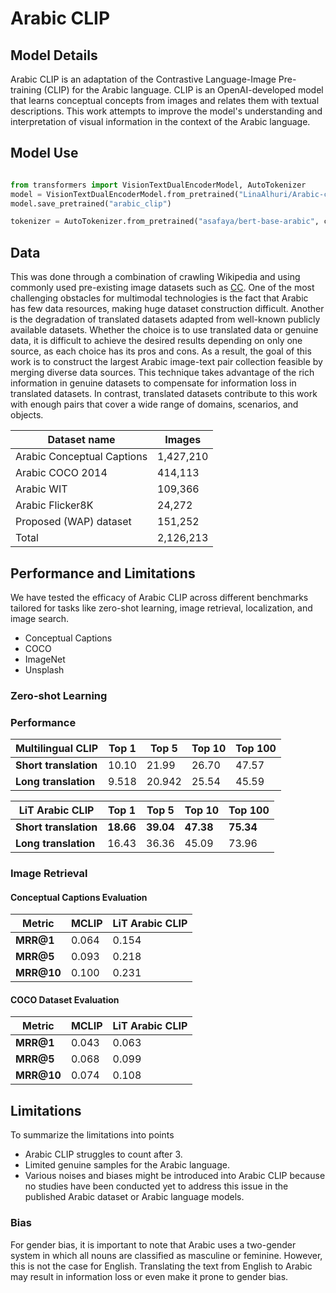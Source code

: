 # Arabic CLIP

## Model Details

Arabic CLIP is an adaptation of the Contrastive Language-Image Pre-training (CLIP) for the Arabic language. CLIP is an OpenAI-developed model that learns conceptual concepts from images and relates them with textual descriptions. This work attempts to improve the model's understanding and interpretation of visual information in the context of the Arabic language.


## Model Use


```python

from transformers import VisionTextDualEncoderModel, AutoTokenizer
model = VisionTextDualEncoderModel.from_pretrained("LinaAlhuri/Arabic-clip-bert-lit")
model.save_pretrained("arabic_clip") 

tokenizer = AutoTokenizer.from_pretrained("asafaya/bert-base-arabic", cache_dir=None, use_fast=True)

```



## Data

This was done through a combination of crawling Wikipedia and using commonly used pre-existing image datasets such as [CC](https://ai.google.com/research/ConceptualCaptions/). One of the most challenging obstacles for multimodal technologies is the fact that Arabic has few data resources, making huge dataset construction difficult. Another is the degradation of translated datasets adapted from well-known publicly available datasets. Whether the choice is to use translated data or genuine data, it is difficult to achieve the desired results depending on only one source, as each choice has its pros and cons. As a result, the goal of this work is to construct the largest Arabic image-text pair collection feasible by merging diverse data sources. This technique takes advantage of the rich information in genuine datasets to compensate for information loss in translated datasets. In contrast, translated datasets contribute to this work with enough pairs that cover a wide range of domains, scenarios, and objects.


| Dataset name | Images   |
| --- | --- |
|Arabic Conceptual Captions	|1,427,210|
|Arabic COCO 2014	|414,113|
|Arabic WIT	|109,366|
|Arabic Flicker8K	|24,272|
|Proposed (WAP) dataset	|151,252|
|Total	|2,126,213|



## Performance and Limitations

We have tested the efficacy of Arabic CLIP across different benchmarks tailored for tasks like zero-shot learning, image retrieval, localization, and image search.
- Conceptual Captions
- COCO
- ImageNet
- Unsplash

### Zero-shot Learning
###  Performance

| Multilingual CLIP            | Top 1   | Top 5   | Top 10  | Top 100 |
|------------------------------|---------|---------|---------|---------|
| **Short translation**        | 10.10   | 21.99   | 26.70   | 47.57   |
| **Long translation**         | 9.518   | 20.942  | 25.54   | 45.59   |

| LiT Arabic CLIP              | Top 1   | Top 5   | Top 10  | Top 100 |
|------------------------------|---------|---------|---------|---------|
| **Short translation**        | **18.66**   | **39.04**   | **47.38**   | **75.34**  |
| **Long translation**         | 16.43   | 36.36   | 45.09   | 73.96   |

### Image Retrieval
#### Conceptual Captions Evaluation

| Metric  | MCLIP | LiT Arabic CLIP |
|---------|-------|-----------------|
| **MRR@1** | 0.064  | 0.154           |
| **MRR@5** | 0.093 |  0.218           |
| **MRR@10** | 0.100 | 0.231           |

#### COCO Dataset Evaluation

| Metric  | MCLIP | LiT Arabic CLIP |
|---------|-------|-----------------|
| **MRR@1** | 0.043 | 0.063           |
| **MRR@5** | 0.068 | 0.099           |
| **MRR@10** | 0.074 | 0.108           |



## Limitations
To summarize the limitations into points
- Arabic CLIP struggles to count after 3.
- Limited genuine samples for the Arabic language.
- Various noises and biases might be introduced into Arabic CLIP because no studies have been conducted yet to address this issue in the published Arabic dataset or Arabic language models.

### Bias
For gender bias, it is important to note that Arabic uses a two-gender system in which all nouns are classified as masculine or feminine. 
However, this is not the case for English. Translating the text from English to Arabic may result in information loss or even make it prone to gender bias.



